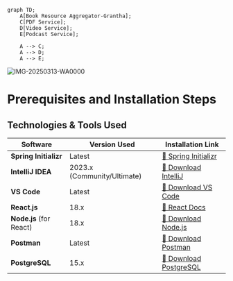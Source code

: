 ```mermaid
graph TD;
    A[Book Resource Aggregator-Grantha];
    C[PDF Service];
    D[Video Service];
    E[Podcast Service];

    A --> C;
    A --> D;
    A --> E;
```
![IMG-20250313-WA0000](https://github.com/user-attachments/assets/cc539eee-1bc7-4e6c-86c1-6e4a94b3f596)

# Prerequisites and Installation Steps 
## Technologies & Tools Used

| Software             | Version Used | Installation Link |
|----------------------|-------------|------------------|
| **Spring Initializr** | Latest      | [🔗 Spring Initializr](https://start.spring.io/) |
| **IntelliJ IDEA**    | 2023.x (Community/Ultimate) | [🔗 Download IntelliJ](https://www.jetbrains.com/idea/download/) |
| **VS Code**          | Latest      | [🔗 Download VS Code](https://code.visualstudio.com/) |
| **React.js**         | 18.x        | [🔗 React Docs](https://react.dev/) |
| **Node.js** (for React) | 18.x        | [🔗 Download Node.js](https://nodejs.org/) |
| **Postman**          | Latest      | [🔗 Download Postman](https://www.postman.com/downloads/) |
| **PostgreSQL**       | 15.x        | [🔗 Download PostgreSQL](https://www.postgresql.org/download/) |
